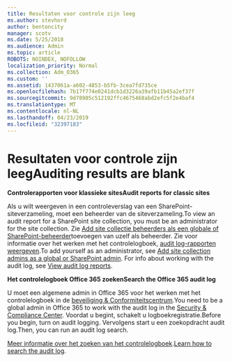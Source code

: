 ```yaml
---
title: Resultaten voor controle zijn leeg
ms.author: stevhord
author: bentoncity
manager: scotv
ms.date: 5/25/2018
ms.audience: Admin
ms.topic: article
ROBOTS: NOINDEX, NOFOLLOW
localization_priority: Normal
ms.collection: Adm_O365
ms.custom: ''
ms.assetid: 1437061a-a602-4853-b5fb-3cea7fd735ce
ms.openlocfilehash: 7b17f774e0241dcb1d3226a39afb11b45a2ef37f
ms.sourcegitcommit: 9d78905c512192ffc4675468abd2efc5f2e4baf4
ms.translationtype: MT
ms.contentlocale: nl-NL
ms.lasthandoff: 04/23/2019
ms.locfileid: "32397183"
---
```

# <a name="auditing-results-are-blank"></a><span data-ttu-id="bbbee-102">Resultaten voor controle zijn leeg</span><span class="sxs-lookup"><span data-stu-id="bbbee-102">Auditing results are blank</span></span>

 <span data-ttu-id="bbbee-103">**Controlerapporten voor klassieke sites**</span><span class="sxs-lookup"><span data-stu-id="bbbee-103">**Audit reports for classic sites**</span></span>
  
<span data-ttu-id="bbbee-104">Als u wilt weergeven in een controleverslag van een SharePoint-siteverzameling, moet een beheerder van de siteverzameling.</span><span class="sxs-lookup"><span data-stu-id="bbbee-104">To view an audit report for a SharePoint site collection, you must be an administrator for the site collection.</span></span> <span data-ttu-id="bbbee-105">Zie [Add site collectie beheerders als een globale of SharePoint-beheerder](https://go.microsoft.com/fwlink/?linkid=869390)toevoegen van uzelf als beheerder. Zie voor informatie over het werken met het controlelogboek, [audit log-rapporten weergeven](https://go.microsoft.com/fwlink/?linkid=395237).</span><span class="sxs-lookup"><span data-stu-id="bbbee-105">To add yourself as an administrator, see [Add site collection admins as a global or SharePoint admin](https://go.microsoft.com/fwlink/?linkid=869390). For info about working with the audit log, see [View audit log reports](https://go.microsoft.com/fwlink/?linkid=395237).</span></span> 
  
 <span data-ttu-id="bbbee-106">**Het controlelogboek Office 365 zoeken**</span><span class="sxs-lookup"><span data-stu-id="bbbee-106">**Search the Office 365 audit log**</span></span>
  
<span data-ttu-id="bbbee-107">U moet een algemene admin in Office 365 voor het werken met het controlelogboek in de [beveiliging &amp; Conformiteitscentrum](https://protection.office.com).</span><span class="sxs-lookup"><span data-stu-id="bbbee-107">You need to be a global admin in Office 365 to work with the audit log in the [Security &amp; Compliance Center](https://protection.office.com).</span></span> <span data-ttu-id="bbbee-108">Voordat u begint, schakelt u logboekregistratie.</span><span class="sxs-lookup"><span data-stu-id="bbbee-108">Before you begin, turn on audit logging.</span></span> <span data-ttu-id="bbbee-109">Vervolgens start u een zoekopdracht audit log.</span><span class="sxs-lookup"><span data-stu-id="bbbee-109">Then, you can run an audit log search.</span></span> 
  
<span data-ttu-id="bbbee-110">[Meer informatie over het zoeken van het controlelogboek](https://go.microsoft.com/fwlink/?linkid=708432).</span><span class="sxs-lookup"><span data-stu-id="bbbee-110">[Learn how to search the audit log](https://go.microsoft.com/fwlink/?linkid=708432).</span></span>
  

